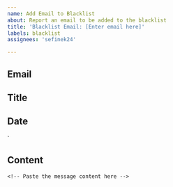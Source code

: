 ```yaml
---
name: Add Email to Blacklist
about: Report an email to be added to the blacklist
title: 'Blacklist Email: [Enter email here]'
labels: blacklist
assignees: 'sefinek24'

---
```


## Email
<!-- Enter the email address here -->

## Title
<!-- Enter the message title -->

## Date
<!-- Enter the message date (format: dd.mm.yyyy, hh:mm) -->`

## Content
```plaintext
<!-- Paste the message content here -->
```
